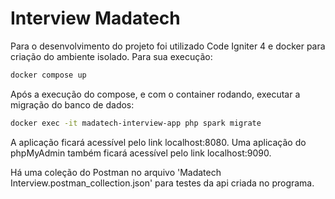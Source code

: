 # Interview Madatech

Para o desenvolvimento do projeto foi utilizado Code Igniter 4 e docker para criação do ambiente isolado.
Para sua execução:
``` bash
docker compose up
```
Após a execução do compose, e com o container rodando, executar a migração do banco de dados:
``` bash
docker exec -it madatech-interview-app php spark migrate
```

A aplicação ficará acessível pelo link localhost:8080.
Uma aplicação do phpMyAdmin também ficará acessível pelo link localhost:9090.

Há uma coleção do Postman no arquivo 'Madatech Interview.postman_collection.json' para testes da api criada no programa.
